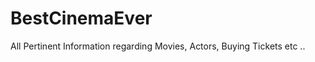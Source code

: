 BestCinemaEver
==============

All Pertinent Information regarding Movies, Actors, Buying Tickets etc ..